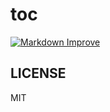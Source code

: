 # toc

[![Markdown Improve](https://img.shields.io/badge/markdown--improve-Phodal-blue.svg)](https://github.com/phodal/markdown-improve)

LICENSE
---

MIT
